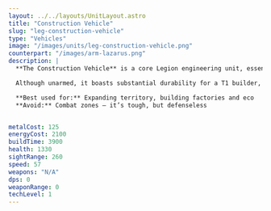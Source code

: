 ```yaml
---
layout: ../../layouts/UnitLayout.astro
title: "Construction Vehicle"
slug: "leg-construction-vehicle"
type: "Vehicles"
image: "/images/units/leg-construction-vehicle.png"
counterpart: "/images/arm-lazarus.png"
description: |
  **The Construction Vehicle** is a core Legion engineering unit, essential for base-building, expansion, and infrastructure development. With the ability to construct factories, defenses, and economy structures, it forms the backbone of any ground-based operation.

  Although unarmed, it boasts substantial durability for a T1 builder, allowing it to survive light skirmishes or escape failed proxy builds. Keep it protected, and it will enable your tech path, energy economy, and map control.

  **Best used for:** Expanding territory, building factories and eco  
  **Avoid:** Combat zones — it’s tough, but defenseless


metalCost: 125
energyCost: 2100
buildTime: 3900
health: 1330
sightRange: 260
speed: 57
weapons: "N/A"
dps: 0
weaponRange: 0
techLevel: 1
---
```

